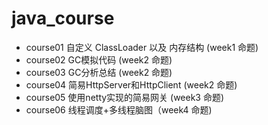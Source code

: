 # java_course
- course01 自定义 ClassLoader 以及 内存结构 (week1 命题)
- course02 GC模拟代码 (week2 命题)
- course03 GC分析总结 (week2 命题)
- course04 简易HttpServer和HttpClient (week2 命题)
- course05 使用netty实现的简易网关 (week3 命题)
- course06 线程调度+多线程脑图（week4 命题)
